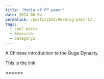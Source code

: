 ```yaml
---
title: 'Media of PP paper'
date: 2024-08-04
permalink: /posts/2024/08/blog-post-1/
tags:
  - cool posts
  - Research
  - category2
---
```

A Chinese introduction to the Guge Dynasty.

[This is the link](https://tv.cctv.com/2024/05/17/VIDEclpUs8GqYqi9UiM6EvHX240517.shtml)

======
